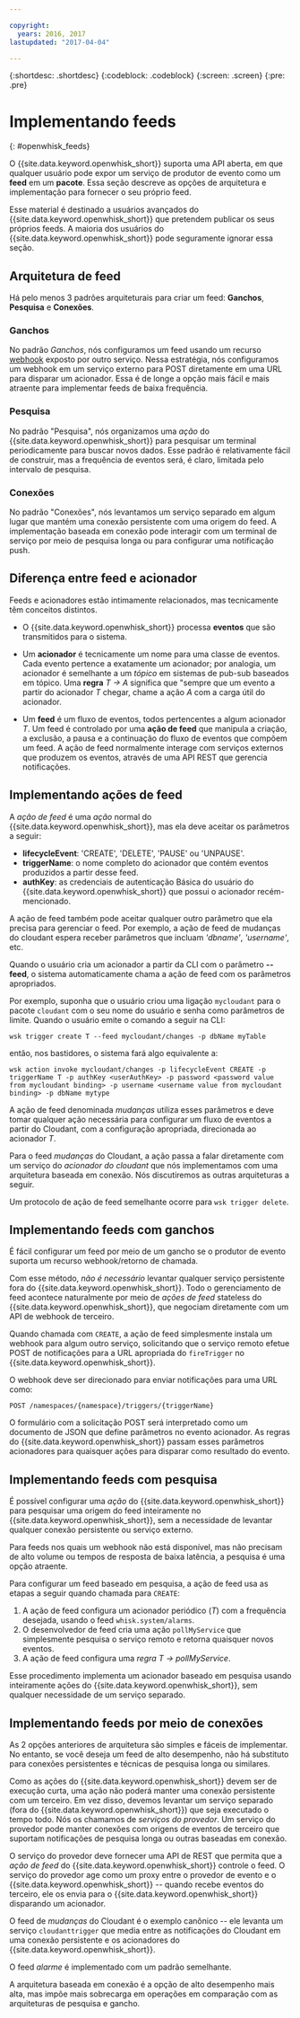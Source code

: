 ```yaml
---

copyright:
  years: 2016, 2017
lastupdated: "2017-04-04"

---
```


{:shortdesc: .shortdesc}
{:codeblock: .codeblock}
{:screen: .screen}
{:pre: .pre}

# Implementando feeds
{: #openwhisk_feeds}

O {{site.data.keyword.openwhisk_short}} suporta uma API aberta, em que qualquer usuário pode expor um serviço de produtor de evento como um **feed** em um **pacote**.   Essa seção descreve as
opções de arquitetura e implementação para fornecer o seu próprio feed.

Esse material é destinado a usuários avançados do {{site.data.keyword.openwhisk_short}} que pretendem publicar os seus próprios feeds.  A maioria dos usuários do {{site.data.keyword.openwhisk_short}} pode seguramente ignorar essa seção.

## Arquitetura de feed

Há pelo menos 3 padrões arquiteturais para criar um feed: **Ganchos**, **Pesquisa** e **Conexões**.

### Ganchos
No padrão *Ganchos*, nós configuramos um feed usando um recurso [webhook](https://en.wikipedia.org/wiki/Webhook) exposto por outro serviço.   Nessa estratégia,
nós configuramos um webhook em um serviço externo para POST diretamente em uma URL para disparar um acionador.  Essa é de longe a opção mais fácil e mais atraente para implementar feeds de baixa frequência.

<!-- The github feed is implemented using webhooks.  Put a link here when we have the open repo ready -->

### Pesquisa
No padrão "Pesquisa", nós organizamos uma *ação* do {{site.data.keyword.openwhisk_short}} para pesquisar um terminal periodicamente para buscar novos dados. Esse padrão é relativamente fácil de construir, mas a frequência de eventos será,
é claro, limitada pelo intervalo de pesquisa.

### Conexões
No padrão "Conexões", nós levantamos um serviço separado em algum lugar que mantém uma conexão persistente com uma origem do feed.    A implementação baseada em conexão pode interagir com um terminal de
serviço por meio de pesquisa longa ou para configurar uma notificação push.

<!-- Our cloudant changes feed is connection based.  Put a link here to
an open repo -->

<!-- What is the foundation for the Message Hub feed? If it is "connections" then lets put a link here as well -->

## Diferença entre feed e acionador

Feeds e acionadores estão intimamente relacionados,
mas tecnicamente têm conceitos distintos.   

- O {{site.data.keyword.openwhisk_short}} processa **eventos** que são transmitidos para o sistema.

- Um **acionador** é tecnicamente um nome para uma classe de eventos.   Cada evento pertence a exatamente um acionador; por analogia, um acionador é semelhante a um *tópico*
em sistemas de pub-sub baseados em tópico. Uma **regra** *T -> A* significa que "sempre que um evento a partir do acionador *T* chegar, chame a ação
*A* com a carga útil do acionador.

- Um **feed** é um fluxo de eventos, todos pertencentes a algum acionador *T*. Um feed é controlado por uma **ação de feed** que manipula a
criação, a exclusão, a pausa e a continuação do fluxo de eventos que compõem um feed. A ação de feed normalmente interage com serviços externos que produzem os eventos, através de uma API REST que gerencia notificações.

##  Implementando ações de feed

A *ação de feed* é uma *ação* normal do {{site.data.keyword.openwhisk_short}}, mas ela deve aceitar os parâmetros a seguir:
* **lifecycleEvent**: 'CREATE', 'DELETE', 'PAUSE' ou 'UNPAUSE'.
* **triggerName**: o nome completo do acionador que contém eventos produzidos a partir desse feed.
* **authKey**: as credenciais de autenticação Básica do usuário do {{site.data.keyword.openwhisk_short}} que possui o acionador recém-mencionado.

A ação de feed também pode aceitar qualquer outro parâmetro que ela precisa para gerenciar o feed.  Por exemplo, a ação de feed de mudanças do cloudant espera receber parâmetros que incluam *'dbname'*, *'username'*, etc.

Quando o usuário cria um acionador a partir da CLI com o parâmetro **--feed**, o sistema automaticamente chama a ação de feed com os parâmetros apropriados.

Por exemplo, suponha que o usuário criou uma ligação `mycloudant` para o pacote `cloudant`
com o seu nome do usuário e senha como parâmetros de limite. Quando o usuário emite o comando a seguir na CLI:

`wsk trigger create T --feed mycloudant/changes -p dbName myTable`

então, nos bastidores, o sistema fará algo equivalente a:

`wsk action invoke mycloudant/changes -p lifecycleEvent CREATE -p triggerName T -p authKey <userAuthKey> -p password <password value from mycloudant binding> -p username <username value from mycloudant binding> -p dbName mytype`

A ação de feed denominada *mudanças* utiliza esses parâmetros e deve tomar qualquer ação necessária para configurar um fluxo de eventos a partir do Cloudant, com a configuração
apropriada, direcionada ao acionador *T*.    

Para o feed *mudanças* do Cloudant, a ação passa a falar diretamente com um serviço do *acionador do cloudant* que nós implementamos com uma arquitetura baseada em conexão.   Nós discutiremos as outras arquiteturas a seguir.

Um protocolo de ação de feed semelhante ocorre para `wsk trigger delete`.    

## Implementando feeds com ganchos

É fácil configurar um feed por meio de um gancho se o produtor de evento suporta um recurso webhook/retorno de chamada.

Com esse método, *não é necessário* levantar qualquer serviço persistente fora do {{site.data.keyword.openwhisk_short}}.  Todo o gerenciamento de feed acontece naturalmente por meio de *ações de feed* stateless do {{site.data.keyword.openwhisk_short}}, que negociam diretamente com um API de webhook de terceiro.

Quando chamada com `CREATE`, a ação de feed simplesmente instala um webhook para algum
outro serviço, solicitando que o serviço remoto efetue POST de notificações para a URL apropriada do
`fireTrigger` no {{site.data.keyword.openwhisk_short}}.

O webhook deve ser direcionado para enviar notificações para uma URL como:

`POST /namespaces/{namespace}/triggers/{triggerName}`

O formulário com a solicitação POST será interpretado como um documento de JSON que define parâmetros no evento acionador. As regras do {{site.data.keyword.openwhisk_short}} passam esses parâmetros acionadores para quaisquer ações para disparar como resultado do evento.

## Implementando feeds com pesquisa

É possível configurar uma *ação* do {{site.data.keyword.openwhisk_short}} para
pesquisar uma origem do feed inteiramente no {{site.data.keyword.openwhisk_short}}, sem a necessidade de levantar qualquer conexão
persistente ou serviço externo.

Para feeds nos quais um webhook não está disponível, mas não precisam de alto volume ou tempos de resposta de baixa latência, a pesquisa é uma opção atraente.

Para configurar um feed baseado em pesquisa, a ação de feed usa as etapas a seguir quando chamada para `CREATE`:

1.   A ação de feed configura um acionador periódico (*T*) com a frequência desejada, usando o feed `whisk.system/alarms`.
2.   O desenvolvedor de feed cria uma ação `pollMyService` que simplesmente pesquisa o serviço remoto e retorna quaisquer novos eventos.
3.  A ação de feed configura uma *regra* *T -> pollMyService*.

Esse procedimento implementa um acionador baseado em pesquisa usando inteiramente ações do {{site.data.keyword.openwhisk_short}}, sem qualquer necessidade de um serviço separado.

## Implementando feeds por meio de conexões

As 2 opções anteriores de arquitetura são simples e fáceis de implementar. No entanto, se você deseja um feed de alto desempenho, não há substituto para conexões persistentes e técnicas de pesquisa
longa ou similares.

Como as ações do {{site.data.keyword.openwhisk_short}} devem ser de execução curta, uma ação não poderá manter uma conexão persistente com um terceiro. Em vez disso, devemos levantar um serviço separado (fora do {{site.data.keyword.openwhisk_short}}) que seja executado o tempo todo.   Nós os chamamos de *serviços do provedor*.  Um serviço do provedor pode manter conexões com origens de eventos de
terceiro que suportam notificações de pesquisa longa ou outras baseadas em conexão.

O serviço do provedor deve fornecer uma API de REST que permita que a *ação de feed* do {{site.data.keyword.openwhisk_short}} controle o feed.   O serviço do provedor age como um proxy entre o provedor de evento e o {{site.data.keyword.openwhisk_short}} -- quando recebe eventos do terceiro, ele os envia para o {{site.data.keyword.openwhisk_short}} disparando um acionador.

O feed de *mudanças* do Cloudant é o exemplo canônico -- ele levanta um serviço `cloudanttrigger` que media entre as notificações do Cloudant em uma conexão persistente e os acionadores do {{site.data.keyword.openwhisk_short}}.
<!-- TODO: add a reference to the open source implementation -->

O feed *alarme* é implementado com um padrão semelhante.

A arquitetura baseada em conexão é a opção de alto desempenho mais alta, mas impõe mais sobrecarga em operações em comparação com as arquiteturas de pesquisa e gancho.   
